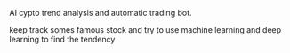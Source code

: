 AI cypto trend analysis and automatic trading bot.


keep track somes famous stock and try to use machine learning
and deep learning to find the tendency